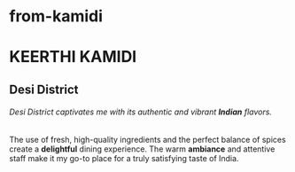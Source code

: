 # from-kamidi
# KEERTHI KAMIDI

## Desi District
###### Desi District captivates me with its authentic and vibrant **Indian** flavors.
 The use of fresh, high-quality ingredients and the perfect balance of spices create a **delightful** dining experience. The warm **ambiance** and attentive staff make it my go-to place for a truly satisfying taste of India.




